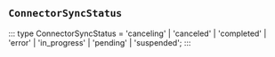 ## `ConnectorSyncStatus`
:::
type ConnectorSyncStatus = 'canceling' | 'canceled' | 'completed' | 'error' | 'in_progress' | 'pending' | 'suspended';
:::
